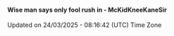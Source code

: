 #### Wise man says only fool rush in - McKidKneeKaneSir
Updated on 24/03/2025 - 08:16:42 (UTC) Time Zone

